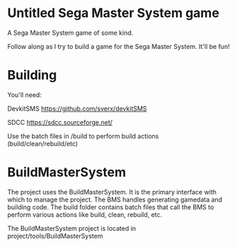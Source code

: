 # Untitled Sega Master System game
A Sega Master System game of some kind.

Follow along as I try to build a game for the Sega Master System. It'll be fun!


# Building

You'll need: 

DevkitSMS
https://github.com/sverx/devkitSMS

SDCC
https://sdcc.sourceforge.net/

Use the batch files in /build to perform build actions (build/clean/rebuild/etc)

# BuildMasterSystem

The project uses the BuildMasterSystem. It is the primary interface with which to manage the project. The BMS handles generating gamedata and building code. The build folder contains batch files that call the BMS to perform various actions like build, clean, rebuild, etc.

The BuildMasterSystem project is located in project/tools/BuildMasterSystem

